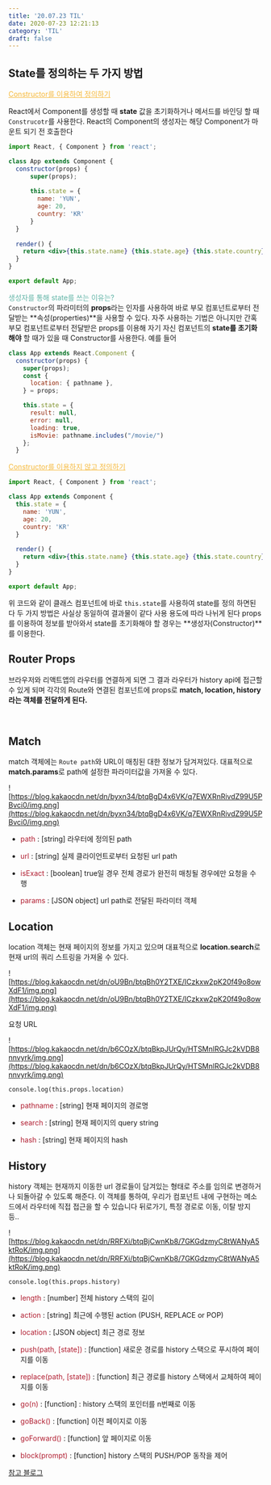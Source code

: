 ```yaml
---
title: '20.07.23 TIL'
date: 2020-07-23 12:21:13
category: 'TIL'
draft: false
---
```


## State를 정의하는 두 가지 방법

<span style="color: #f6b93b"><u>Constructor를 이용하여 정의하기</u></span>

React에서 Component를 생성할 때 **state** 값을 초기화하거나 메서드를 바인딩 할 때 `Construcotr`를 사용한다. React의 Component의 생성자는 해당 Component가 마운트 되기 전 호출한다

```jsx
import React, { Component } from 'react';

class App extends Component {
  constructor(props) {
      super(props);
      
      this.state = {
        name: 'YUN',
        age: 20,
        country: 'KR'
      }
  }
  
  render() {
    return <div>{this.state.name} {this.state.age} {this.state.country}</div>;
  }
}

export default App;
```

<span style="color: #60b4a6">생성자를 통해 state를 쓰는 이유는?</span><br>
`Constructor`의 파라미터의 **props**라는 인자를 사용하여 바로 부모 컴포넌트로부터 전달받는 **속성(properties)**을 사용할 수 있다. 자주 사용하는 기법은 아니지만 간혹 부모 컴포넌트로부터 전달받은 props를 이용해 자기 자신 컴포넌트의 **state를 초기화해야** 할 때가 있을 때 Constructor를 사용한다. 예를 들어

```jsx
class App extends React.Component {
  constructor(props) {
    super(props);
    const {
      location: { pathname },
    } = props;

    this.state = {
      result: null,
      error: null,
      loading: true,
      isMovie: pathname.includes("/movie/")
    };
  }
```



<span style="color: #f6b93b"><u>Constructor를 이용하지 않고 정의하기</u></span>

```jsx
import React, { Component } from 'react';

class App extends Component {
  this.state = {
    name: 'YUN',
    age: 20,
    country: 'KR'
  }
  
  render() {
    return <div>{this.state.name} {this.state.age} {this.state.country}</div>;
  }
}

export default App;
```

위 코드와 같이 클래스 컴포넌트에 바로 `this.state`를 사용하여 state를 정의 하면된다 두 가지 방법은 사실상 동일하여 결과물이 같다 사용 용도에 따라 나뉘게 된다 props를 이용하여 정보를 받아와서 state를 초기화해야 할 경우는 **생성자(Constructor)**를 이용한다.



## Router Props

브라우저와 리액트앱의 라우터를 연결하게 되면 그 결과 라우터가 history api에 접근할 수 있게 되며 각각의 Route와 연결된 컴포넌트에 props로 **match, location, history라는 객체를 전달하게 된다.**

<br>



## Match

match 객체에는 `Route path`와 URL이 매칭된 대한 정보가 담겨져있다. 대표적으로 **match.params**로 path에 설정한 파라미터값을 가져올 수 있다.

![https://blog.kakaocdn.net/dn/byxn34/btqBgD4x6VK/q7EWXRnRivdZ99U5PBvci0/img.png](https://blog.kakaocdn.net/dn/byxn34/btqBgD4x6VK/q7EWXRnRivdZ99U5PBvci0/img.png)

- <span style="color: #b11e31">path</span> : [string] 라우터에 정의된 path

- <span style="color: #b11e31">url</span> : [string] 실제 클라이언트로부터 요청된 url path

- <span style="color: #b11e31">isExact</span> : [boolean] true일 경우 전체 경로가 완전히 매칭될 경우에만 요청을 수행

- <span style="color: #b11e31">params</span> : [JSON object] url path로 전달된 파라미터 객체



## Location

location 객체는 현재 페이지의 정보를 가지고 있으며 대표적으로 **location.search**로 현재 url의 쿼리 스트링을 가져올 수 있다.

![https://blog.kakaocdn.net/dn/oU9Bn/btqBh0Y2TXE/ICzkxw2pK20f49o8owXdF1/img.png](https://blog.kakaocdn.net/dn/oU9Bn/btqBh0Y2TXE/ICzkxw2pK20f49o8owXdF1/img.png)

요청 URL

![https://blog.kakaocdn.net/dn/b6COzX/btqBkpJUrQy/HTSMnlRGJc2kVDB8nnvyrk/img.png](https://blog.kakaocdn.net/dn/b6COzX/btqBkpJUrQy/HTSMnlRGJc2kVDB8nnvyrk/img.png)

`console.log(this.props.location)`

- <span style="color: #b11e31">pathname</span> : [string] 현재 페이지의 경로명

- <span style="color: #b11e31">search</span> : [string] 현재 페이지의 query string

- <span style="color: #b11e31">hash</span> : [string] 현재 페이지의 hash




## History

history 객체는 현재까지 이동한 url 경로들이 담겨있는 형태로 주소를 임의로 변경하거나 되돌아갈 수 있도록 해준다. 이 객체를 통하여, 우리가 컴포넌트 내에 구현하는 메소드에서 라우터에 직접 접근을 할 수 있습니다 뒤로가기, 특정 경로로 이동, 이탈 방지 등..

![https://blog.kakaocdn.net/dn/RRFXi/btqBjCwnKb8/7GKGdzmyC8tWANyA5ktRoK/img.png](https://blog.kakaocdn.net/dn/RRFXi/btqBjCwnKb8/7GKGdzmyC8tWANyA5ktRoK/img.png)

`console.log(this.props.history)`

- <span style="color: #b11e31">length</span> : [number] 전체 history 스택의 길이

- <span style="color: #b11e31">action</span> : [string] 최근에 수행된 action (PUSH, REPLACE or POP)

- <span style="color: #b11e31">location</span> : [JSON object] 최근 경로 정보

- <span style="color: #b11e31">push(path, [state])</span> : [function] 새로운 경로를 history 스택으로 푸시하여 페이지를 이동

- <span style="color: #b11e31">replace(path, [state])</span> : [function] 최근 경로를 history 스택에서 교체하여 페이지를 이동

- <span style="color: #b11e31">go(n)</span> : [function] : history 스택의 포인터를 n번째로 이동

- <span style="color: #b11e31">goBack()</span> : [function] 이전 페이지로 이동

- <span style="color: #b11e31">goForward()</span> : [function] 앞 페이지로 이동

- <span style="color: #b11e31">block(prompt)</span> : [function] history 스택의 PUSH/POP 동작을 제어



[참고 블로그](https://gongbu-ing.tistory.com/45)